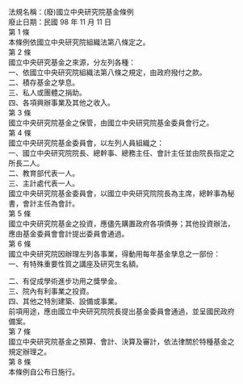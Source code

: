 法規名稱：(廢)國立中央研究院基金條例  
廢止日期：民國 98 年 11 月 11 日  
第 1 條  
本條例依國立中央研究院組織法第八條定之。  
第 2 條  
國立中央研究基金之來源，分左列各種：  
一、依國立中央研究院組織法第八條之規定，由政府撥付之款。  
二、積存基金之孳息。  
三、私人或團體之捐助。  
四、各項興辦事業及其他之收入。  
第 3 條  
國立中央研究院基金之保管，由國立中央研究院基金委員會行之。  
第 4 條  
國立中央研究院基金委員會，以左列人員組織之：  
一、國立中央研究院院長、總幹事、總務主任、會計主任並由院長指定之  
所長二人。  
二、教育部代表一人。  
三、主計處代表一人。  
國立中央研究院基金委員會，以國立中央研究院院長為主席，總幹事為秘  
書，會計主任為會計。  
第 5 條  
國立中央研究院基金之投資，應儘先購置政府各項債券；其他投資辦法，  
應由基金委員會會計提出委員會通過。  
第 6 條  
國立中央研究院因辦理左列各事業，得動用每年基金孳息之一部份：  
一、有特殊重要性質之講座及研究生名額。  


二、有促成學術進步功用之獎學金。  
三、院內有利事業之投資。  
四、其他之特別建築、設備或事業。  
前項用途，應由國立中央研究院院長提出基金委員會通過，並呈國民政府  
備案。  
第 7 條  
國立中央研究院基金之預算、會計、決算及審計，依法律關於特種基金之  
規定辦理之。  
第 8 條  
本條例自公布日施行。  


